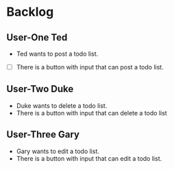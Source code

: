 # Backlog

## User-One Ted
- Ted wants to post a todo list.
- [ ] There is a button with input that can post a todo list.

## User-Two Duke
- Duke wants to delete a todo list.
- There is a button with input that can delete a todo list
## User-Three Gary
- Gary wants to edit a todo list.
- There is a button with input that can edit a todo list.